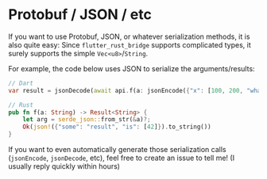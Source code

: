 # Protobuf / JSON / etc

If you want to use Protobuf, JSON, or whatever serialization methods, it is also quite easy:
Since `flutter_rust_bridge` supports complicated types, it surely supports the simple `Vec<u8>`/`String`.

For example, the code below uses JSON to serialize the arguments/results:

```dart
// Dart
var result = jsonDecode(await api.f(a: jsonEncode({"x": [100, 200, "what"], "y": "hello"})));
```

```rust
// Rust
pub fn f(a: String) -> Result<String> {
    let arg = serde_json::from_str(&a)?;
    Ok(json!({"some": "result", "is": [42]}).to_string())
}
```

If you want to even automatically generate those serialization calls (`jsonEncode`, `jsonDecode`, etc),
feel free to create an issue to tell me! (I usually reply quickly within hours)
